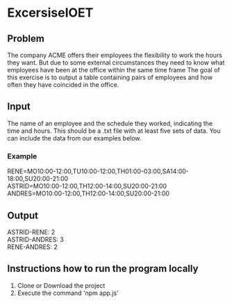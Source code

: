 # ExcersiseIOET

## Problem
The company ACME offers their employees the flexibility to work the hours they want. But due to some external circumstances they need to know what employees have been at the office within the same time frame
The goal of this exercise is to output a table containing pairs of employees and how often they have coincided in the office.

## Input
The name of an employee and the schedule they worked, indicating the time and hours. This should be a .txt file with at least five sets of data. You can include the data from our examples below.

### Example 
RENE=MO10:00-12:00,TU10:00-12:00,TH01:00-03:00,SA14:00-18:00,SU20:00-21:00\
ASTRID=MO10:00-12:00,TH12:00-14:00,SU20:00-21:00\
ANDRES=MO10:00-12:00,TH12:00-14:00,SU20:00-21:00 

## Output
ASTRID-RENE: 2 \
ASTRID-ANDRES: 3 \
RENE-ANDRES: 2

## Instructions how to run the program locally

1. Clone or Download the project
2. Execute the command 'npm app.js'

